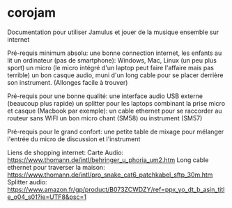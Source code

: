 # corojam
Documentation pour utiliser Jamulus et jouer de la musique ensemble sur internet


Pré-requis minimum absolu:
  une bonne connection internet, les enfants au lit
  un ordinateur (pas de smartphone): Windows, Mac, Linux (un peu plus sport)
  un micro (le micro intégré d'un laptop peut faire l'affaire mais pas terrible)
  un bon casque audio, muni d'un long cable pour se placer derrière son instrument.  (Allonges facile à trouver)

Pré-requis pour une bonne qualité:
  une interface audio USB externe (beaucoup plus rapide)
  un splitter pour les laptops combinant la prise micro et casque (Macbook par exemple): 
  un cable ethernet pour se raccorder au routeur sans WIFI
  un bon micro chant (SM58) ou instrument (SM57)
  
Pré-requis pour le grand confort:
  une petite table de mixage pour mélanger l'entrée du micro de discussion et l'instrument


Liens de shopping internet:
  Carte Audio: https://www.thomann.de/intl/behringer_u_phoria_um2.htm
  Long cable ethernet pour traverser la maison: https://www.thomann.de/intl/pro_snake_cat6_patchkabel_sftp_30m.htm
  Splitter audio: https://www.amazon.fr/gp/product/B073ZCWDZY/ref=ppx_yo_dt_b_asin_title_o04_s01?ie=UTF8&psc=1
  
